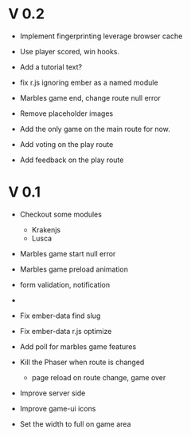 V 0.2
====

* Implement fingerprinting leverage browser cache

* Use player scored, win hooks.
* Add a tutorial text?

* fix r.js ignoring ember as a named module

* Marbles game end, change route null error
* Remove placeholder images
* Add the only game on the main route for now.
* Add voting on the play route
* Add feedback on the play route

V 0.1
====

* Checkout some modules
  * Krakenjs
  * Lusca

* Marbles game start null error
* Marbles game preload animation
* form validation, notification
* 

* Fix ember-data find slug
* Fix ember-data r.js optimize

* Add poll for marbles game features
* Kill the Phaser when route is changed
  - page reload on route change, game over

* Improve server side

* Improve game-ui icons
* Set the width to full on game area
